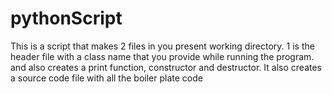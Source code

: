 # pythonScript
This is a script that makes 2 files in you present working directory. 1 is the header file with a class name that you provide while running the program. and also creates a print function, constructor and destructor. It also creates a source code file with all the boiler plate code

